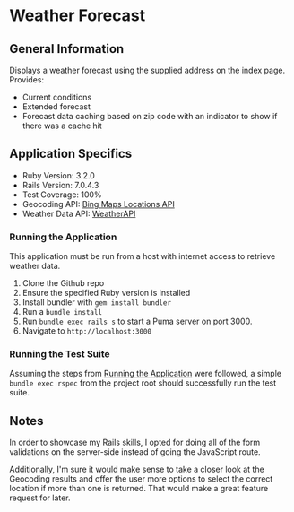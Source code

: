 # Weather Forecast

## General Information
Displays a weather forecast using the supplied address on the index page. Provides:

- Current conditions
- Extended forecast
- Forecast data caching based on zip code with an indicator to show if there was a cache hit

## Application Specifics

- Ruby Version: 3.2.0
- Rails Version: 7.0.4.3
- Test Coverage: 100%
- Geocoding API: [Bing Maps Locations API](https://learn.microsoft.com/en-us/bingmaps/rest-services/locations)
- Weather Data API: [WeatherAPI](https://www.weatherapi.com)

### Running the Application

This application must be run from a host with internet access to retrieve weather data.

1. Clone the Github repo
2. Ensure the specified Ruby version is installed
3. Install bundler with `gem install bundler`
4. Run a `bundle install`
5. Run `bundle exec rails s` to start a Puma server on port 3000.
6. Navigate to `http://localhost:3000`

### Running the Test Suite

Assuming the steps from [Running the Application](#running-the-application) were followed, a simple `bundle exec rspec` from the project root should successfully run the test suite.

## Notes

In order to showcase my Rails skills, I opted for doing all of the form validations on the server-side instead of going the JavaScript route.

Additionally, I'm sure it would make sense to take a closer look at the Geocoding results and offer the user more options to select the correct location if more than one is returned. That would make a great feature request for later.
